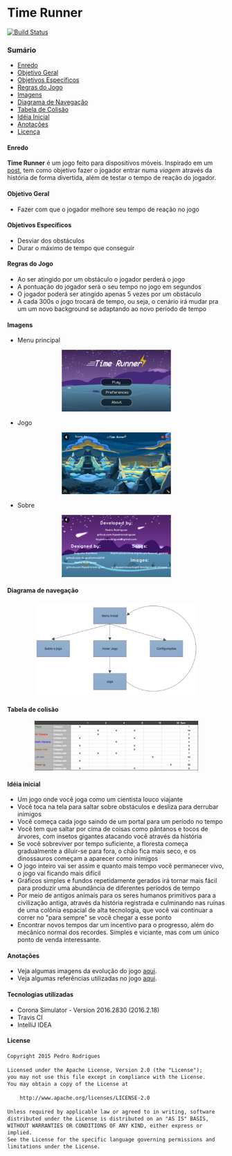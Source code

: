 # Time Runner

[![Build Status](https://travis-ci.org/hpedrorodrigues/TimeRunner.svg?branch=master)](https://travis-ci.org/hpedrorodrigues/TimeRunner)


### Sumário

* [Enredo](#enredo)
* [Objetivo Geral](#objetivo-geral)
* [Objetivos Específicos](#objetivos-específicos)
* [Regras do Jogo](#regras-do-jogo)
* [Imagens](#imagens)
* [Diagrama de Navegação](#diagrama-de-navegação)
* [Tabela de Colisão](#tabela-de-colisão)
* [Idéia Inicial](#idéia-inicial)
* [Anotações](#anotações)
* [Licença](#license)


#### Enredo

**Time Runner** é um jogo feito para dispositivos móveis. Inspirado em um
[post](http://www.reddit.com/r/gameideas/comments/3frqt9/need_idea_for_a_simple_yet_fun_mobile_game/),
tem como objetivo fazer o jogador entrar numa *viagem* através da história de forma divertida, além de testar o tempo
de reação do jogador.


#### Objetivo Geral

* Fazer com que o jogador melhore seu tempo de reação no jogo


#### Objetivos Específicos

* Desviar dos obstáculos
* Durar o máximo de tempo que conseguir


#### Regras do Jogo

* Ao ser atingido por um obstáculo o jogador perderá o jogo
* A pontuação do jogador será o seu tempo no jogo em segundos
* O jogador poderá ser atingido apenas 5 vezes por um obstáculo
* A cada 300s o jogo trocará de tempo, ou seja, o cenário irá mudar pra um
um novo background se adaptando ao novo período de tempo


#### Imagens

- Menu principal

<p align="center"><img src="./assets/images/time_runner.png?raw=true" width="50%" height="50%" alt="Menu Principal"/></p>

- Jogo

<p align="center"><img src="./assets/images/time_runner_game.png?raw=true" width="50%" height="50%" alt="Jogo"/></p>

- Sobre

<p align="center"><img src="./assets/images/time_runner_about.png?raw=true" width="50%" height="50%" alt="Sobre"/></p>


#### Diagrama de navegação

<p align="center"><img src="./assets/images/navigation_diagram.png?raw=true" width="75%" height="75%" alt="Diagrama de navegação"/></p>


#### Tabela de colisão

<p align="center"><img src="./assets/images/collision_table.png?raw=true" width="75%" height="75%" alt="Tabela de colisão"/></p>


#### Idéia inicial

- Um jogo onde você joga como um cientista louco viajante
- Você toca na tela para saltar sobre obstáculos e desliza para derrubar inimigos
- Você começa cada jogo saindo de um portal para um período no tempo
- Você tem que saltar por cima de coisas como pântanos e tocos de árvores, com insetos gigantes atacando você através
da história
- Se você sobreviver por tempo suficiente, a floresta começa gradualmente a diluir-se para fora, o chão fica mais seco,
e os dinossauros começam a aparecer como inimigos
- O jogo inteiro vai ser assim e quanto mais tempo você permanecer vivo, o jogo vai ficando mais difícil
- Gráficos simples e fundos repetidamente gerados irá tornar mais fácil para produzir uma abundância de diferentes
períodos de tempo
- Por meio de antigos animais para os seres humanos primitivos para a civilização antiga, através da história
registrada e culminando nas ruínas de uma colônia espacial de alta tecnologia, que você vai continuar a correr no
"para sempre" se você chegar a esse ponto
- Encontrar novos tempos dar um incentivo para o progresso, além do mecânico normal dos recordes. Simples e viciante,
mas com um único ponto de venda interessante.


#### Anotações

- Veja algumas imagens da evolução do jogo [aqui](./docs/PROGRESS_IMAGES.md).
- Veja algumas referências utilizadas no jogo [aqui](./docs/REFERENCES.md).


#### Tecnologias utilizadas

- Corona Simulator - Version 2016.2830 (2016.2.18)
- Travis CI
- IntelliJ IDEA


#### License

    Copyright 2015 Pedro Rodrigues

    Licensed under the Apache License, Version 2.0 (the "License");
    you may not use this file except in compliance with the License.
    You may obtain a copy of the License at

        http://www.apache.org/licenses/LICENSE-2.0

    Unless required by applicable law or agreed to in writing, software
    distributed under the License is distributed on an "AS IS" BASIS,
    WITHOUT WARRANTIES OR CONDITIONS OF ANY KIND, either express or implied.
    See the License for the specific language governing permissions and
    limitations under the License.
